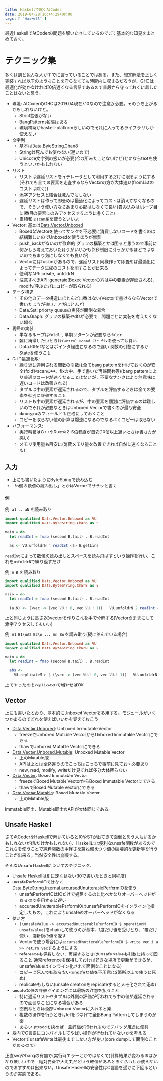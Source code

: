 ```yaml
---
title: Haskellで解くAtCoder
date: 2019-04-28T16:44:29+09:00
tags: [ "Haskell" ]
---
```


最近HaskellでAtCoderの問題を解いたりしているのでごく基本的な知見をまとめておく。

# テクニック集

多くは割と色んな人がすでに言っていることではある。また、想定解法を正しく実装すれば以下のようなことを守らなくても時間内に収まるだろうが、GHCは最適化が効かなければ10倍遅くなる言語であるので普段から守っておくに越したことはないと思う。

- 環境: AtCoderのGHCは2019.04現在7.10なので注意が必要。そのうち上がるかもしれないけど。
    - Strict拡張がない
    - BangPatterns拡張はある
    - 環境構築がhaskell-platformらしいのでそれに入ってるライブラリしか使えない
- 文字列
    - 基本は[Data.ByteString.Chan8](http://hackage.haskell.org/package/bytestring-0.10.8.2/docs/Data-ByteString-Char8.html)
    - Stringは死んでも使わない(遅いので)
    - Unicode文字列の扱いが必要(今の所みたことないけど)とかならtextを使うといいかもしれない
- リスト
    - リストは遅延リストをイテレータとして利用するだけに限るようにする(それでも全ての要素を走査するならVectorの方が大体速い(fromListのコストは除く))
    - 添字アクセスと結合は死んでもしない
    - 遅延リストは作って即畳めば最適化によってコストは消えてなくなるので、そういう使い方ならあまり心配はしなくて良い(畳み込みはiループ目にi番目の要素にのみアクセスするように書くこと)
    - 累積和は`scan`系を使うといいよ
- Vector: 基本は[Data.Vector.Unboxed](http://hackage.haskell.org/package/vector-0.12.0.2/docs/Data-Vector-Unboxed.html)
    - BoxedなVectorを使ってサンクを不必要に消費しないコードを書くのは結構難しいのでUnboxedを使うほうが無難
    - push_backがないのが致命的 グラフの構築とかは困ると思うので事前に何かしら考えておいたほうがいいかも(2秒制限に引っかかるほどではないのであまり気にしなくても良いが)
    - Vectorにはfusionがあるので、遅延リスト同様作って即畳めば最適化によってデータ生成のコストを消すことが出来る
    - 便利なAPI: create, unfoldrN
    - 注意すべきAPI: generate(Boxed Vectorの方は中の要素が遅延される), modify(呼ぶたびにコピーが取られる)
- データ構造
    - その他のデータ構造にほとんど出番はない(Vectorで書けるならVectorで書いたほうが速いことがほとんど)
    - Data.Set: priority queueの実装が面倒な場合
    - Data.Graph: グラフの構築やdfsが必要で、問題ごとに実装を考えたくない場合
- 再帰の実装
    - 単なるループは`foldl'`, 早期リターンが必要なら`foldr`
    - 雑に再帰したいときは`Control.Monad.Fix.fix`を使っても良い
    - Data.IORefなどはポインタ経由になるので遅い 関数の引数にするかStateを使うこと
- GHC最適化系:
    - 繰り返し適用される関数の引数は全てbang patternを付けておくのが安全(foldやscanの中、fixの中、手で書いた再帰関数等)(bang patternにより普通のコードが速くなることはないが、不要なサンクにより無意味に遅いコードは改善される)
    - タプルは中の要素が遅延されるので、タプルを評価するときは全ての要素を個別に評価すること
    - リストも中の要素が遅延されるが、中の要素を個別に評価するのは難しいのでそれが必要なときはUnboxed Vectorで書くのが最も安全
    - datatypeのフィールドも正格にしておくこと
    - コピーを取らない値の計算は爆速になるのでなるべくコピーは取らない
- パフォーマンス:
    - 実行時間はC++やRustの2-5倍程度が目安(10倍以上遅いときは書き方が悪い)
    - メモリ使用量も目安に(消費メモリ量を改善できれば自然に速くなることも)

## 入力

- 上にも書いたようにByteStringで読み込む
- 「n個の数値の読み出し」とかはVectorでササッと書く

#### 例

例: `a1 .. aN` を読み取り

```hs
import qualified Data.Vector.Unboxed as VU
import qualified Data.ByteString.Char8 as B

main = do
  let readInt = fmap (second B.tail) . B.readInt
 
  as <- VU.unfoldrN n readInt <$> B.getLine
```

`readInt`によって数値の読み出しとスペースを読み飛ばすという操作を行い、これを`unfoldrN`で繰り返すだけ

例: `A B` を読み取り

```hs
import qualified Data.Vector.Unboxed as VU
import qualified Data.ByteString.Char8 as B

main = do
  let readInt = fmap (second B.tail) . B.readInt
 
  (a,b) <- (\vec -> (vec VU.! 0, vec VU.! 1)) . VU.unfoldrN 2 readInt <$> B.getLine
```

上と同じように長さ2のvectorを作りこれを手で分解する(Vectorのままにして添字アクセスしてもいい)

例: `A1 B1\nA2 B2\n ... An Bn` を読み取り(縦に並んでいる場合)

```hs
import qualified Data.Vector.Unboxed as VU
import qualified Data.ByteString.Char8 as B

main = do
  let readInt = fmap (second B.tail) . B.readInt
 
  abs <-
    VU.replicateM n $ (\vec -> (vec VU.! 0, vec VU.! 1)) . VU.unfoldrN 2 readInt <$> B.getLine
```

上でやったのを`replicateM`で増やせばOK

## Vector

上にも書いたとおり、基本的にUnboxed Vectorを多用する。モジュールがいくつかあるのでどれを使えばいいかを覚えておこう。

- [Data.Vector.Unboxed](http://hackage.haskell.org/package/vector-0.12.0.2/docs/Data-Vector-Unboxed.html): Unboxed Immutable Vector
    - freezeでUnboxed Mutable VectorからUnboxed Immutable Vectorにできる
    - thawでUnboxed Mutable Vectorにできる
- [Data.Vector.Unboxed.Mutable](http://hackage.haskell.org/package/vector-0.12.0.2/docs/Data-Vector-Unboxed-Mutable.html): Unboxed Mutable Vector
    - 上のMutable版
    - APIは上とは全然違うのでこっちはこっちで事前に見ておく必要あり
    - new, read, modify, writeだけ見てれば多分大体困らない
- [Data.Vector](http://hackage.haskell.org/package/vector-0.12.0.2/docs/Data-Vector.html): Boxed Immutable Vector
    - freezeでBoxed Mutable VectorからBoxed Immutable Vectorにできる
    - thawでBoxed Mutable Vectorにできる
- [Data.Vector.Mutable](http://hackage.haskell.org/package/vector-0.12.0.2/docs/Data-Vector-Mutable.html): Boxed Mutable Vector
    - 上のMutable版

Immutable同士、Mutable同士のAPIが大体同じである。

## Unsafe Haskell

さてAtCoderをHaskellで解いているとIOやSTが出てきて面倒と思う人もいるかもしれないが(私だけかもしれない)、Haskellには便利なunsafe関数があるのでこれらを使うことで純粋関数の手軽さを兼ね備えつつ値の破壊的な更新等を行うことが出来る。当然安全性は崩壊する。

そんなUnsafe Haskellについてのテクニック:

- Unsafe Haskellは別に速くはない(IOで書いたときと同程度)
- unsafePerformIOではなく[Data.ByteString.Internal.accursedUnutterablePerformIO](http://hackage.haskell.org/package/bytestring-0.10.8.2/docs/src/Data.ByteString.Internal.html#accursedUnutterablePerformIO)を使う
    - unsafePerformIOはIOだけで処理するのに比べかなりオーバーヘッドがあるので多用すると遅い
    - accursedUnutterablePerformIOはunsafePerformIOをインライン化指定したもの。これによりunsafeのオーバーヘッドがなくなる
- 使い方
    - `(\unsafeValue -> accursedUnutterablePerformIO $ operationM unsafeValue)`をchainして使うのが基本、1度だけ値を受けとり、1度だけ使い、更新後の値を返す
    - Vectorで使う場合には`accursedUnutterablePerformIO $ write vec i a >> return vec`するようにする
    - referenceも保持しない、再帰するときはunsafe valueも引数に持って回ること(通常referenceを保持しておけば好きな場所で更新ができるが、unsafeValueはインライン化されて面倒なことになる)
    - コピーは死んでも取らない(unsafeな値を不用意に2箇所以上で使うと死ぬ)
    - replicateもしない(unsafe creationをreplicateするとメモ化されて死ぬ)
- unsafeな値の評価タイミングには最新の注意を払うこと
    - 特に遅延リストやタプルは外側の評価が行われても中の値が遅延されるので面倒なことになる場合がある
    - 面倒なときは全部Unboxed Vectorに入れると楽
    - 複数の操作を行うときはletをつなげて全部Bang Patternしてしまうのが楽
    - あるいはtraceを挟めば一旦評価が行われるのでデバッグ用途に便利
- 脳内でC言語にコンパイルしてやばい操作が行われていないかを考える
- VectorでunsafeWriteは最後までしない方が良い(core dumpして面倒なことがあるので)

正直seqやbangの有無で(実行時エラーとかではなくて)計算結果が変わるのはかなり厳しいので、絶対安全で大丈夫だという確信があるときくらいしか使えないのでおすすめは出来ない。Unsafe Haskellの安全性はC言語を遥かに下回るというのが実感である。
